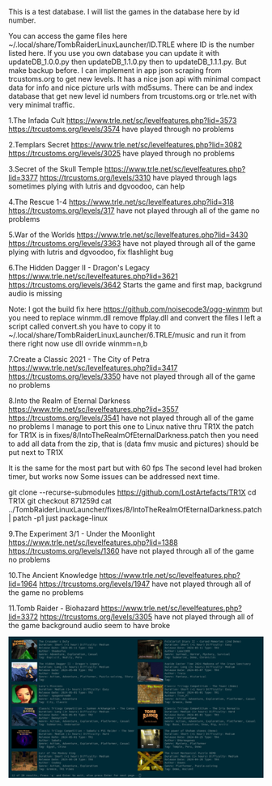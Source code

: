 This is a test database.
I will list the games in the database here by id number.

You can access the game files here ~/.local/share/TombRaiderLinuxLauncher/ID.TRLE
where ID is the number listed here.
If you use you own database you can update it
with updateDB_1.0.0.py then updateDB_1.1.0.py then to updateDB_1.1.1.py.
But make backup before. I can implement in app json scraping from trcustoms.org
to get new levels. It has a nice json api with minimal compact data for info and nice
picture urls with md5sums. There can be and index database that
get new level id numbers from trcustoms.org or trle.net with very minimal traffic.


1.The Infada Cult
  https://www.trle.net/sc/levelfeatures.php?lid=3573
  https://trcustoms.org/levels/3574
  have played through
  no problems

2.Templars Secret
  https://www.trle.net/sc/levelfeatures.php?lid=3082
  https://trcustoms.org/levels/3025
  have played through
  no problems

3.Secret of the Skull Temple
  https://www.trle.net/sc/levelfeatures.php?lid=3377
  https://trcustoms.org/levels/3310
  have played through
  lags sometimes
  plying with lutris and dgvoodoo, can help

4.The Rescue 1-4
  https://www.trle.net/sc/levelfeatures.php?lid=318
  https://trcustoms.org/levels/317
  have not played through all of the game
  no problems

5.War of the Worlds
  https://www.trle.net/sc/levelfeatures.php?lid=3430
  https://trcustoms.org/levels/3363
  have not played through all of the game
  plying with lutris and dgvoodoo, fix flashlight bug

6.The Hidden Dagger II - Dragon's Legacy
  https://www.trle.net/sc/levelfeatures.php?lid=3621
  https://trcustoms.org/levels/3642
  Starts the game and first map, backgrund audio is missing

  Note: I got the build fix here https://github.com/noisecode3/ogg-winmm
  but you need to replace winmm.dll remove ffplay.dll and convert the files
  I left a script called convert.sh you have to copy it to
  ~/.local/share/TombRaiderLinuxLauncher/6.TRLE/music
  and run it from there right now
  use dll ovride winmm=n,b

7.Create a Classic 2021 - The City of Petra
  https://www.trle.net/sc/levelfeatures.php?lid=3417
  https://trcustoms.org/levels/3350
  have not played through all of the game
  no problems

8.Into the Realm of Eternal Darkness
  https://www.trle.net/sc/levelfeatures.php?lid=3557
  https://trcustoms.org/levels/3541
  have not played through all of the game
  no problems
  I manage to port this one to Linux native thru TR1X
  the patch for TR1X is in fixes/8/IntoTheRealmOfEternalDarkness.patch
  then you need to add all data from the zip, that is
  (data fmv music and pictures) should be put next to TR1X 

  It is the same for the most part but with 60 fps
  The second level had broken timer, but works now
  Some issues can be addressed next time.

  git clone --recurse-submodules https://github.com/LostArtefacts/TR1X
  cd TR1X
  git checkout 871259d
  cat ../TombRaiderLinuxLauncher/fixes/8/IntoTheRealmOfEternalDarkness.patch | patch -p1
  just package-linux

9.The Experiment 3/1 - Under the Moonlight
  https://www.trle.net/sc/levelfeatures.php?lid=1388
  https://trcustoms.org/levels/1360
  have not played through all of the game
  no problems

10.The Ancient Knowledge
  https://www.trle.net/sc/levelfeatures.php?lid=1964
  https://trcustoms.org/levels/1947
  have not played through all of the game
  no problems

11.Tomb Raider - Biohazard
  https://www.trle.net/sc/levelfeatures.php?lid=3372
  https://trcustoms.org/levels/3305
  have not played through all of the game
  background audio seem to have broke


![screenshot1](https://raw.githubusercontent.com/noisecode3/TombRaiderLinuxLauncher/main/database/screenshot1.jpg)
